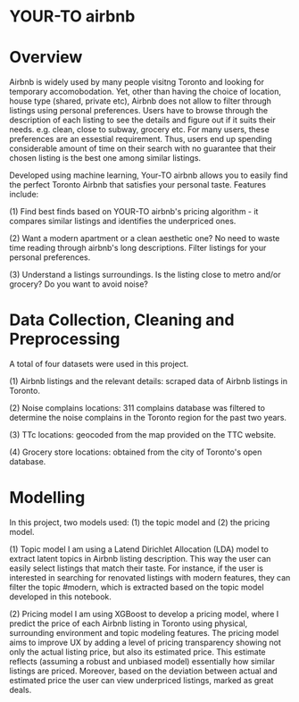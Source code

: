 # YOUR-TO airbnb

# Overview
Airbnb is widely used by many people visitng Toronto and looking for temporary accomobodation. Yet, other than having the choice of location, house type (shared, private etc), Airbnb does not allow to filter through listings using personal preferences. Users
have to browse through the description of each listing to see the details and figure out if it suits their needs. e.g. clean, close to subway, grocery etc. For many users, these preferences are an essestial requirement. Thus, users end up spending considerable amount of time on their search with no guarantee that their chosen listing is the best one among similar listings.

Developed using machine learning, Your-TO airbnb allows you to easily find the perfect Toronto Airbnb that satisfies your personal taste.
Features include:

(1) Find best finds based on YOUR-TO airbnb's pricing algorithm - it compares similar listings and identifies the underpriced ones.

(2) Want a modern apartment or a clean aesthetic one? No need to waste time reading through airbnb's long descriptions. Filter listings for your personal preferences.

(3) Understand a listings surroundings. Is the listing close to metro and/or grocery? Do you want to avoid noise?

# Data Collection, Cleaning and Preprocessing
A total of four datasets were used in this project.

(1) Airbnb listings and the relevant details: scraped data of Airbnb listings in Toronto. 

(2) Noise complains locations: 311 complains database was filtered to determine the noise complains in the Toronto region for the past two years.  

(3) TTc locations: geocoded from the map provided on the TTC website.

(4) Grocery store locations: obtained from the city of Toronto's open database. 

# Modelling
In this project, two models used: (1) the topic model and (2) the pricing model.

(1) Topic model
I am using a Latend Dirichlet Allocation (LDA) model to extract latent topics in Airbnb listing description. This way the user can easily select listings that match their taste. For instance, if the user is interested in searching for renovated listings with modern features, they can filter the topic #modern, which is extracted based on the topic model developed in this notebook.

(2) Pricing model
I am using XGBoost to develop a pricing model, where I predict the price of each Airbnb listing in Toronto using physical, surrounding environment and topic modeling features. The pricing model aims to improve UX by adding a level of pricing transparency showing not only the actual listing price, but also its estimated price. This estimate reflects (assuming a robust and unbiased model) essentially how similar listings are priced.
Moreover, based on the deviation between actual and estimated price the user can view underpriced listings, marked as great deals.
